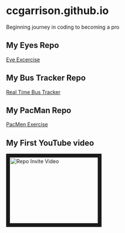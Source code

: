 # ccgarrison.github.io
Beginning journey in coding to becoming a pro
## My Eyes Repo
<a href = "http://ccgarrison.github.io/Eyes" color: green> Eye Excercise</a>
## My Bus Tracker Repo
<a href = "http://ccgarrison.github.io/BusTrac"> Real Time Bus Tracker</a>
## My PacMan Repo
<a href = "http://ccgarrison.github.io/PacMan"> PacMen Exercise</a>
## My First YouTube video
<a href="http://www.youtube.com/watch?feature=player_embedded&v=https://youtu.be/tphqLfwlQn4
" target="_blank"><img src="http://img.youtube.com/vi/https://youtu.be/tphqLfwlQn4/0.jpg" 
alt="Repo Invite Video" width="240" height="180" border="10" /></a>
